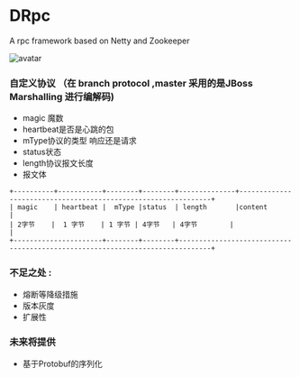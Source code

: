 # DRpc
A rpc  framework based on  Netty and Zookeeper


![avatar](https://camo.githubusercontent.com/78c42a3e3d50b3dc363b3a76335f52f9f53a2b93/68747470733a2f2f67772e616c697061796f626a656374732e636f6d2f7a6f732f6e656d6f7061696e7465725f70726f642f63656365666661382d643062662d346132612d613537612d3239393835343462336438612f736f6661737461636b2d736f66612d7270632d656e5f55532f7265736f75726365732d686f6d655f312e706e67)





### 自定义协议 （在 branch protocol ,master 采用的是JBoss Marshalling 进行编解码)

- magic 魔数
- heartbeat是否是心跳的包
- mType协议的类型 响应还是请求
- status状态
- length协议报文长度
- 报文体



```
+----------+-----------+--------+--------+--------------+---------------------------------------------------------------+
| magic    | heartbeat |  mType |status  | length       |content                                                        |
| 2字节    |  1 字节    | 1 字节 | 4字节   | 4字节        |                                                               |
+----------------------+--------+--------+------------------------------------------------------------------------------+
```

### 不足之处 :
- 熔断等降级措施
- 版本灰度
- 扩展性


### 未来将提供
- 基于Protobuf的序列化


